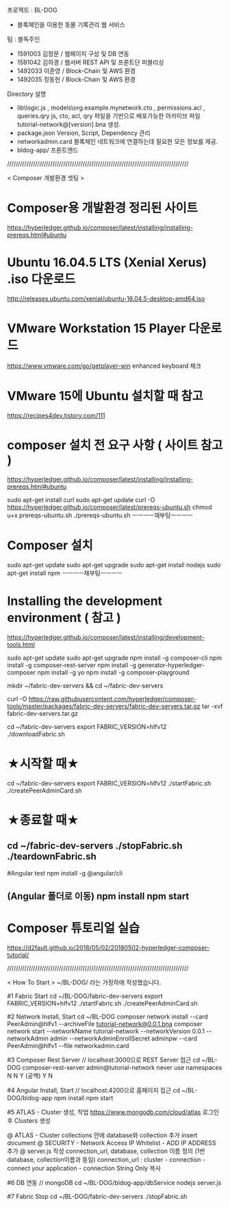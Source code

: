 프로젝트 : BL-DOG
- 블록체인을 이용한 동물 기록관리 웹 서비스

팀 : 블독주인
- 1591003 김정문 / 웹페이지 구성 및 DB 연동
- 1591042 김하경 / 웹서버 REST API 및 프론트단 퍼블리싱
- 1492033 이준영 / Block-Chain 및 AWS 환경
- 1492035 정동헌 / Block-Chain 및 AWS 환경

Directory 설명
- lib\logic.js , models\org.example.mynetwork.cto , permissions.acl , queries.qry
js, cto, acl, qry 파일을 기반으로 배포가능한 아카이브 파일 tutorial-network@[version].bna 생성.
- package.json
Version, Script, Dependency 관리
- networkadmin.card
블록체인 네트워크에 연결하는데 필요한 모든 정보를 제공.
- bldog-app/
프론트엔드


////////////////////////////////////////////////////////////////////////////////////


﻿< Composer 개발환경 셋팅 >

# Composer용 개발환경 정리된 사이트
https://hyperledger.github.io/composer/latest/installing/installing-prereqs.html#ubuntu

# Ubuntu 16.04.5 LTS (Xenial Xerus) .iso 다운로드
http://releases.ubuntu.com/xenial/ubuntu-16.04.5-desktop-amd64.iso

# VMware Workstation 15 Player 다운로드
https://www.vmware.com/go/getplayer-win
enhanced keyboard 체크

# VMware 15에 Ubuntu 설치할 때 참고
https://recipes4dev.tistory.com/111

# composer 설치 전 요구 사항 ( 사이트 참고 )
https://hyperledger.github.io/composer/latest/installing/installing-prereqs.html#ubuntu

sudo apt-get install curl
sudo apt-get update
curl -O https://hyperledger.github.io/composer/latest/prereqs-ubuntu.sh
chmod u+x prereqs-ubuntu.sh
./prereqs-ubuntu.sh
ㅡㅡㅡㅡ재부팅ㅡㅡㅡㅡ

# Composer 설치
sudo apt-get update
sudo apt-get upgrade
sudo apt-get install nodejs
sudo apt-get install npm
ㅡㅡㅡㅡ재부팅ㅡㅡㅡㅡ

# Installing the development environment ( 참고 )
https://hyperledger.github.io/composer/latest/installing/development-tools.html

sudo apt-get update
sudo apt-get upgrade
npm install -g composer-cli
npm install -g composer-rest-server
npm install -g generator-hyperledger-composer
npm install -g yo
npm install -g composer-playground

mkdir ~/fabric-dev-servers && cd ~/fabric-dev-servers

curl -O https://raw.githubusercontent.com/hyperledger/composer-tools/master/packages/fabric-dev-servers/fabric-dev-servers.tar.gz
tar -xvf fabric-dev-servers.tar.gz

cd ~/fabric-dev-servers
export FABRIC_VERSION=hlfv12
./downloadFabric.sh

# ★시작할 때★
cd ~/fabric-dev-servers
export FABRIC_VERSION=hlfv12
./startFabric.sh
./createPeerAdminCard.sh

# ★종료할 때★
cd ~/fabric-dev-servers
./stopFabric.sh
./teardownFabric.sh
-----------------------------------------------------------------
#Angular test
npm install -g @angular/cli

(Angular 폴더로 이동)
npm install
npm start
------------------------------------------------------------------
# Composer 튜토리얼 실습
https://d2fault.github.io/2018/05/02/20180502-hyperledger-composer-tutorial/


////////////////////////////////////////////////////////////////////////////////////


< How To Start >
﻿~/BL-DOG/ 라는 가정하에 작성했습니다.

#1 Fabric Start
cd ~/BL-DOG/fabric-dev-servers
export FABRIC_VERSION=hlfv12
./startFabric.sh
./createPeerAdminCard.sh

#2 Network Install, Start
cd ~/BL-DOG
composer network install --card PeerAdmin@hlfv1 --archiveFile tutorial-network@0.0.1.bna
composer network start --networkName tutorial-network --networkVersion 0.0.1 --networkAdmin admin --networkAdminEnrollSecret adminpw --card PeerAdmin@hlfv1 --file networkadmin.card

#3 Composer Rest Server
// localhost:3000으로 REST Server 접근
cd ~/BL-DOG
composer-rest-server
admin@tutorial-network
never use namespaces
N
N
Y
(공백)
Y
N

#4 Angular Install, Start
// localhost:4200으로 홈페이지 접근
cd ~/BL-DOG/bldog-app
npm install
npm start

#5 ATLAS - Cluster 생성, 작업
https://www.mongodb.com/cloud/atlas 로그인 후 Clusters 생성

@ ATLAS - Cluster
collections 안에 
database와 collection 추가
insert document
@ SECURITY - Network Access
IP Whitelist - ADD IP ADDRESS 추가
@ server.js 작성
connection_url, database, collection 이름 정의 (1번 database, collection이름과 동일)
connection_url : cluster - connection - connect your application - connection String Only 복사 

#6 DB 연동 // mongoDB
cd ~/BL-DOG/bldog-app/dbService
nodejs server.js

#7 Fabric Stop
cd ~/BL-DOG/fabric-dev-servers
./stopFabric.sh
